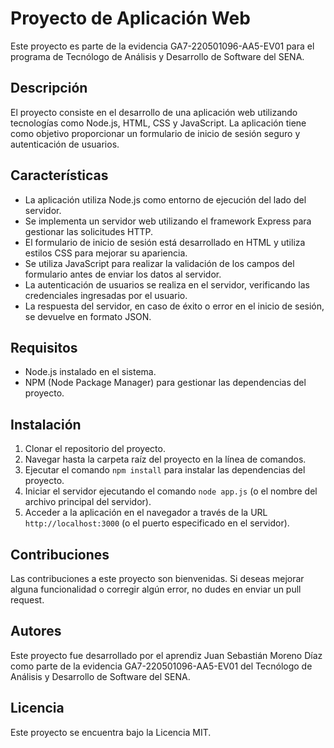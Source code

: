 # Proyecto de Aplicación Web

Este proyecto es parte de la evidencia GA7-220501096-AA5-EV01 para el programa de Tecnólogo de Análisis y Desarrollo de Software del SENA.

## Descripción
El proyecto consiste en el desarrollo de una aplicación web utilizando tecnologías como Node.js, HTML, CSS y JavaScript. La aplicación tiene como objetivo proporcionar un formulario de inicio de sesión seguro y autenticación de usuarios.

## Características
- La aplicación utiliza Node.js como entorno de ejecución del lado del servidor.
- Se implementa un servidor web utilizando el framework Express para gestionar las solicitudes HTTP.
- El formulario de inicio de sesión está desarrollado en HTML y utiliza estilos CSS para mejorar su apariencia.
- Se utiliza JavaScript para realizar la validación de los campos del formulario antes de enviar los datos al servidor.
- La autenticación de usuarios se realiza en el servidor, verificando las credenciales ingresadas por el usuario.
- La respuesta del servidor, en caso de éxito o error en el inicio de sesión, se devuelve en formato JSON.

## Requisitos
- Node.js instalado en el sistema.
- NPM (Node Package Manager) para gestionar las dependencias del proyecto.

## Instalación
1. Clonar el repositorio del proyecto.
2. Navegar hasta la carpeta raíz del proyecto en la línea de comandos.
3. Ejecutar el comando `npm install` para instalar las dependencias del proyecto.
4. Iniciar el servidor ejecutando el comando `node app.js` (o el nombre del archivo principal del servidor).
5. Acceder a la aplicación en el navegador a través de la URL `http://localhost:3000` (o el puerto especificado en el servidor).

## Contribuciones
Las contribuciones a este proyecto son bienvenidas. Si deseas mejorar alguna funcionalidad o corregir algún error, no dudes en enviar un pull request.

## Autores
Este proyecto fue desarrollado por el aprendiz Juan Sebastián Moreno Díaz como parte de la evidencia GA7-220501096-AA5-EV01 del Tecnólogo de Análisis y Desarrollo de Software del SENA.

## Licencia
Este proyecto se encuentra bajo la Licencia MIT. 

